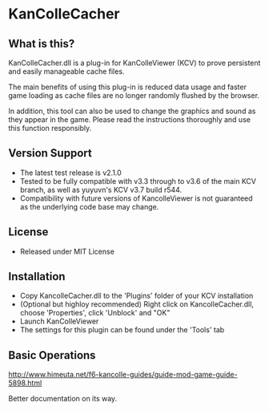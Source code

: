 ﻿KanColleCacher
====================


What is this?
-----------------------

KanColleCacher.dll is a plug-in for KanColleViewer (KCV) to prove persistent and easily manageable cache files. 

The main benefits of using this plug-in is reduced data usage and faster game loading as cache files are no longer randomly flushed by the browser.

In addition, this tool can also be used to change the graphics and sound as they appear in the game. Please read the instructions thoroughly and use this function responsibly. 


Version Support
-----------------------
* The latest test release is v2.1.0
* Tested to be fully compatible with v3.3 through to v3.6 of the main KCV branch, as well as yuyuvn's KCV v3.7 build r544.
* Compatibility with future versions of KancolleViewer is not guaranteed as the underlying code base may change. 


License
--------------------
* Released under MIT License


Installation
--------------------
* Copy KancolleCacher.dll to the 'Plugins' folder of your KCV installation
* (Optional but highloy recommended) Right click on KancolleCacher.dll, choose 'Properties', click 'Unblock' and "OK"
* Launch KanColleViewer
* The settings for this plugin can be found under the 'Tools' tab

Basic Operations
--------------------
http://www.himeuta.net/f6-kancolle-guides/guide-mod-game-guide-5898.html

Better documentation on its way. 